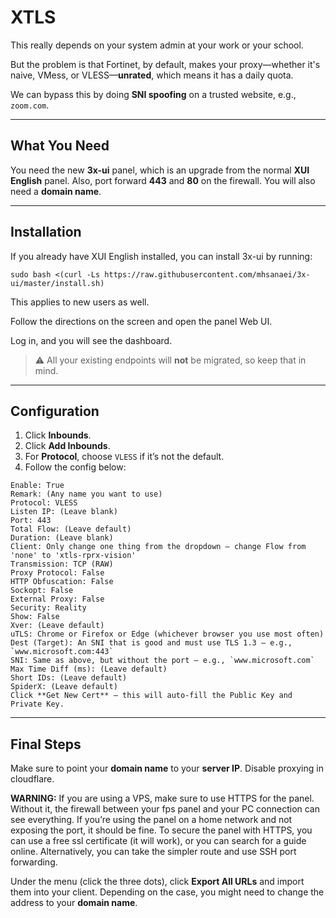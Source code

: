 # XTLS

This really depends on your system admin at your work or your school.

But the problem is that Fortinet, by default, makes your proxy—whether it's naive, VMess, or VLESS—**unrated**, which means it has a daily quota.

We can bypass this by doing **SNI spoofing** on a trusted website, e.g., `zoom.com`.

---

## What You Need

You need the new **3x-ui** panel, which is an upgrade from the normal **XUI English** panel.
Also, port forward **443** and **80** on the firewall. You will also need a **domain name**.

---

## Installation

If you already have XUI English installed, you can install 3x-ui by running:

```
sudo bash <(curl -Ls https://raw.githubusercontent.com/mhsanaei/3x-ui/master/install.sh)
```

This applies to new users as well.

Follow the directions on the screen and open the panel Web UI.

Log in, and you will see the dashboard.

> ⚠️ All your existing endpoints will **not** be migrated, so keep that in mind.

---

## Configuration

1. Click **Inbounds**.
2. Click **Add Inbounds**.
3. For **Protocol**, choose `VLESS` if it’s not the default.
4. Follow the config below:

```
Enable: True
Remark: (Any name you want to use)
Protocol: VLESS
Listen IP: (Leave blank)
Port: 443
Total Flow: (Leave default)
Duration: (Leave blank)
Client: Only change one thing from the dropdown — change Flow from 'none' to 'xtls-rprx-vision'
Transmission: TCP (RAW)
Proxy Protocol: False
HTTP Obfuscation: False
Sockopt: False
External Proxy: False
Security: Reality
Show: False
Xver: (Leave default)
uTLS: Chrome or Firefox or Edge (whichever browser you use most often)
Dest (Target): An SNI that is good and must use TLS 1.3 — e.g., `www.microsoft.com:443`
SNI: Same as above, but without the port — e.g., `www.microsoft.com`
Max Time Diff (ms): (Leave default)
Short IDs: (Leave default)
SpiderX: (Leave default)
Click **Get New Cert** — this will auto-fill the Public Key and Private Key.
```

---

## Final Steps

Make sure to point your **domain name** to your **server IP**.
Disable proxying in cloudflare.

**WARNING:** If you are using a VPS, make sure to use HTTPS for the panel. Without it, the firewall between your fps panel and your PC connection can see everything. If you’re using the panel on a home network and not exposing the port, it should be fine. To secure the panel with HTTPS, you can use a free ssl certificate (it will work), or you can search for a guide online. Alternatively, you can take the simpler route and use SSH port forwarding.

Under the menu (click the three dots), click **Export All URLs** and import them into your client.
Depending on the case, you might need to change the address to your **domain name**.
